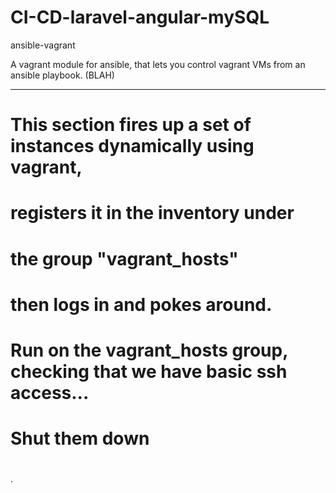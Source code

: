 # CI-CD-laravel-angular-mySQL

ansible-vagrant

A vagrant module for ansible, that lets you control vagrant VMs from an ansible playbook. (BLAH)



--- 
#
# This section fires up a set of instances dynamically using vagrant,
#  registers it in the inventory under 
#  the group "vagrant_hosts"
# then logs in and pokes around. 
#


#
# Run on the vagrant_hosts group, checking that we have basic ssh access...
#    



#    
# Shut them down 
#


.
